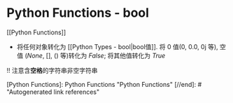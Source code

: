 # Python Functions - bool

[[Python Functions]]

* 将任何对象转化为 [[Python Types - bool|bool值]]. 将 0 值(0, 0.0, 0j 等), 空值 (*None*, [], () 等)转化为 *False*; 将其他值转化为 *True*

!! 注意含**空格**的字符串非空字符串

[//begin]: # "Autogenerated link references for markdown compatibility"
[Python Functions]: Python Functions "Python Functions"
[//end]: # "Autogenerated link references"